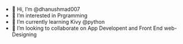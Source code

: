 - 👋 Hi, I’m @dhanushmad007
- 👀 I’m interested in Prgramming
- 🌱 I’m currently learning Kivy @python
- 💞️ I’m looking to collaborate on App Developent and Front End web-Designing


<!---
dhanushmad007/dhanushmad007 is a ✨ special ✨ repository because its `README.md` (this file) appears on your GitHub profile.
You can click the Preview link to take a look at your changes.
--->

